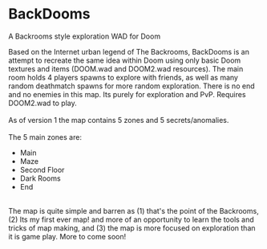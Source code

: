 # BackDooms
 A Backrooms style exploration WAD for Doom

Based on the Internet urban legend of The Backrooms, BackDooms is an attempt to recreate the same idea within Doom using only basic Doom textures and items (DOOM.wad and DOOM2.wad resources). The main room holds 4 players spawns to explore with friends, as well as many random deathmatch spawns for more random exploration. There is no end and no enemies in this map. Its purely for exploration and PvP. Requires DOOM2.wad to play.
<br>
<br>
As of version 1 the map contains 5 zones and 5 secrets/anomalies.
<br>
<br>
The 5 main zones are:
* Main
* Maze
* Second Floor
* Dark Rooms
* End
<br>
The map is quite simple and barren as (1) that's the point of the Backrooms, (2) Its my first ever map! and more of an opportunity to learn the tools and tricks of map making, and (3) the map is more focused on exploration than it is game play. More to come soon!
